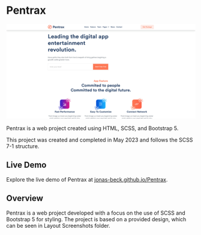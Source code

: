 # Pentrax

![Pentrax Banner](docs/Screenshot.jpg)

Pentrax is a web project created using HTML, SCSS, and Bootstrap 5.

This project was created and completed in May 2023 and follows the SCSS 7-1 structure.

## Live Demo

Explore the live demo of Pentrax at [jonas-beck.github.io/Pentrax](https://jonas-beck.github.io/Pentrax).

## Overview

Pentrax is a web project developed with a focus on the use of SCSS and Bootstrap 5 for styling. The project is based on a provided design, which can be seen in Layout Screenshots folder.
